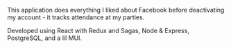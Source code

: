 This application does everything I liked about Facebook before deactivating my account - it tracks attendance at my parties.

Developed using React with Redux and Sagas, Node & Express, PostgreSQL, and a lil MUI.
